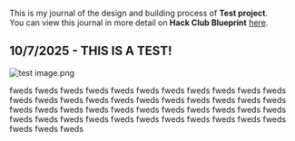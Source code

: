 <!--
  ===================    !!READ THIS NOTICE!!   ====================
  DO NOT edit this file manually. Your changes WILL BE OVERWRITTEN!
  This journal is auto generated and updated by Hack Club Blueprint.
  To edit this file, please edit your journal entries on Blueprint.
  ==================================================================
-->

This is my journal of the design and building process of **Test project**.  
You can view this journal in more detail on **Hack Club Blueprint** [here](https://blueprint.hackclub.com/projects/1).


## 10/7/2025 - THIS IS A TEST!  

![test image.png](https://blueprint.hackclub.com/user-attachments/blobs/proxy/eyJfcmFpbHMiOnsiZGF0YSI6OTE2LCJwdXIiOiJibG9iX2lkIn19--5ea81fbd9505aba7fba6f72c3190af5d2a096bc8/test%20image.png)

fweds fweds fweds fweds fweds fweds fweds fweds fweds fweds fweds fweds fweds fweds fweds fweds fweds fweds fweds fweds fweds fweds fweds fweds fweds fweds fweds fweds fweds fweds fweds fweds fweds fweds fweds fweds fweds fweds fweds fweds fweds fweds fweds fweds fweds fweds fweds  

